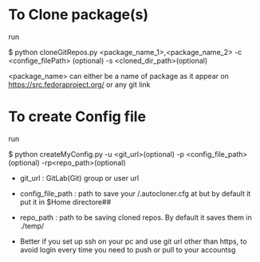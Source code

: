 # To Clone package(s)

run

$ python cloneGitRepos.py  <package_name_1>,<package_name_2>  -c <confige_filePath> (optional) -s <cloned_dir_path>(optional)

<package_name> can either be a name of package as it appear on https://src.fedoraproject.org/ or any git link


# To create Config file

run

$ python createMyConfig.py -u <git_url>(optional) -p <config_file_path>(optional) -rp<repo_path>(optional)

- git_url : GitLab(Git) group or user url
- config_file_path : path to save your /.autocloner.cfg at but by default it put it in $Home directore##
- repo_path : path to be saving cloned repos. By default it saves them in ./temp/


- Better if you set up ssh on your pc and use git url other than https, to avoid login every time you need to push or pull to your accountsg







